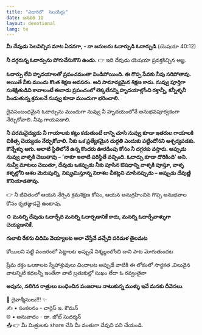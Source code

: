 ```yaml
---
title: "ఎడారిలో  సెలయేర్లు"
date: జనవరి 11
layout: devotional
lang: te
---
```



  **మీ దేవుడు సెలవిచ్చిన మాట ఏదనగా, - నా జనులను ఓదార్చుడి ఓదార్చుడి**
 (యెషయా 40:12) 

**నీ దగ్గరున్న ఓదార్పును పోగుచేసుకొని ఉండు.**
👉 ఇది దేవుడు యెషయా ప్రవక్తకిచ్చిన ఆజ్ఞ. 

**ఓదార్పు లేని హృదయాలతో ప్రపంచమంతా నిండిపోయింది. ఈ గొప్ప సేవకు నీవు సరిపోతావు. అయితే నీకు ముందు కొంత శిక్షణ అవసరం. అది సామాన్యమైన శిక్షణ కాదు. నువ్వు పూర్తిగా సుశిక్షితుడివి కావాలంటే ఈనాడు ప్రపంచంలో లెక్కలేనన్ని హృదయాల్లోంచి రక్తాన్నీ, కన్నీళ్ళనీ పిండుతున్న శ్రమలనే నువ్వు కూడా ముందుగా భరించాలి.**

 దైవసంబంధమైన ఓదార్పును ముందుగా నువ్వు నీ హృదయంలోనే అనుభవపూర్వకంగా నేర్చుకోవాలి. నీవు గాయపడాలి. 

**నీ పరమవైద్యుడు నీ గాయాలకు కట్లు కడుతుంటే దాన్ని చూసి నువ్వు కూడా ఇతరుల గాయాలకి చికిత్స చెయ్యడం నేర్చుకోవాలి. నీకు ఒక ప్రత్యేకమైన దుర్గతి ఎందుకు పట్టిందోనని ఆశ్చర్యపడకు. కొన్నేళ్ళు ఆగు. అలాటి స్థితిలోనే ఉన్న కొందరు ఊరడింపు కోసం నీ దగ్గరకు వస్తారు. అప్పుడు నువ్వు వాళ్ళకి చెబుతావు – ‘నాకూ ఇలాటి పరిస్థితే వచ్చింది. ఓదార్పు కూడా దొరికింది’ అని. నువ్వీ మాటలు చెబుతూ, దేవుడు ఒకప్పుడు నీకు పూసిన ఔషధాన్ని వాళ్ళకి పూస్తూ, వాళ్ళ కళ్ళల్లోని ఆశల మెరుపుల్ని, నిష్క్రమిస్తూన్న నిరాశల చీకట్లని చూసినప్పుడు – అప్పుడు దేవుణ్ణి కొనియాడతావు.**

👉 నీ జీవితంలో ఆయన నేర్పిన క్రమశిక్షణ కోసం, ఆయన అనుగ్రహించిన గొప్ప అనుభవాల కోసం కృతజ్ఞుడవై ఉంటావు. 

♻ **మనల్ని దేవుడు ఓదార్చేది మనల్ని ఓదార్చడానికే కాదు, మనల్ని ఓదార్చేవాళ్ళుగా చెయ్యడానికే.** 

**గులాబి రేకను చిదిమి వెయ్యాలట అలా చేస్తేనే వచ్చేది పరిమళ తైలమట** 

కోయిలని పట్టి పంజరంలో పెట్టాలట అప్పుడే నిశ్శబ్దంలోంచి దాని పాట మోగుతుందట

ప్రేమ రక్తం ఒలకాలట స్నేహాశ్రువులు చిందాలట అప్పుడే వాటికి ఈ లోకంలో సార్ధకత .విలువైన వాటన్నిటి కథలన్నీ ఇంతేనా వాటి బ్రతుకుల్లో సుఖం లేదా ఓ రవ్వంతైనా

**అవును, నలిగిన రాత్రులు బంధించిన పంజరాలు నాటుకున్న  ముళ్ళు ఇవే మనకు దీవెనలు**.

<div class="blessing">🙏 <span class="bless-text">దైవాశ్శీసులు!!!</span> ✨</div>

<div class="credit">✍️ <span class="credit-text">▪ సంకలనం - చార్లెస్ ఇ. కౌమన్</span></div>
<div class="credit">🌐 <span class="credit-text">▪ అనువాదం - డా. జోబ్ సుదర్శన్</span></div>


<div class="share">📤 👉 <span class="share-text">మీ మిత్రులకు share చేసి మీ వంతుగా దేవుని పని చేయండి.</span></div>
